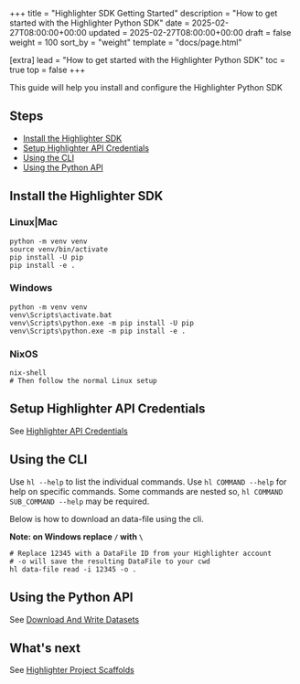 +++
title = "Highlighter SDK Getting Started"
description = "How to get started with the Highlighter Python SDK"
date = 2025-02-27T08:00:00+00:00
updated = 2025-02-27T08:00:00+00:00
draft = false
weight = 100
sort_by = "weight"
template = "docs/page.html"

[extra]
lead = "How to get started with the Highlighter Python SDK"
toc = true
top = false
+++

This guide will help you install and configure the Highlighter Python SDK


## Steps

  - [Install the Highlighter SDK](#install-the-highlighter-sdk)
  - [Setup Highlighter API Credentials](#setup-highlighter-api-credentials)
  - [Using the CLI](#using-the-cli)
  - [Using the Python API](#using-the-python-api)


## Install the Highlighter SDK

### Linux|Mac

```
python -m venv venv
source venv/bin/activate
pip install -U pip
pip install -e .
```


### Windows

```
python -m venv venv
venv\Scripts\activate.bat
venv\Scripts\python.exe -m pip install -U pip
venv\Scripts\python.exe -m pip install -e .
```

### NixOS

```
nix-shell
# Then follow the normal Linux setup
```


## Setup Highlighter API Credentials

See [Highlighter API Credentials](./highlighter-credentials.md)

## Using the CLI

Use `hl --help` to list the individual commands. Use `hl COMMAND --help`
for help on specific commands. Some commands are nested so,
`hl COMMAND SUB_COMMAND --help` may be required.

Below is how to download an data-file using the cli.

**Note: on Windows replace `/` with `\`**
```
# Replace 12345 with a DataFile ID from your Highlighter account
# -o will save the resulting DataFile to your cwd
hl data-file read -i 12345 -o .
```

## Using the Python API

See [Download And Write Datasets](./download-and-writer-datasets-locally)

## What's next

See [Highlighter Project Scaffolds](./highlighter-scaffolds.md)



